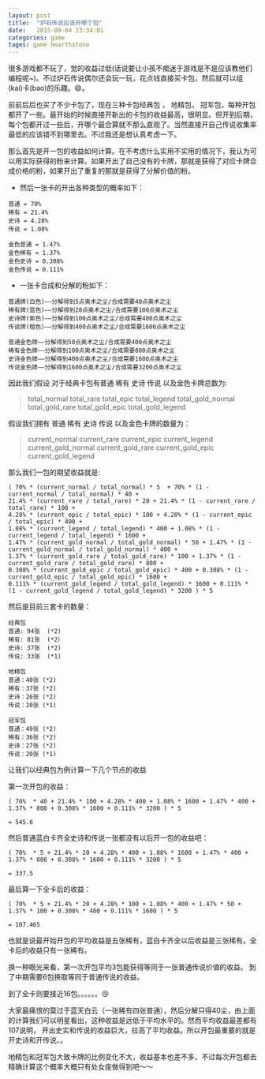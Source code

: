 ```yaml
---
layout: post
title:  "炉石传说应该开哪个包"
date:   2015-09-04 23:34:01
categories: game
tages: game hearthstone
---
```


很多游戏都不玩了，觉的收益过低(话说要让小孩不痴迷于游戏是不是应该教他们编程呢~)。不过炉石传说偶尔还会玩一玩，花点钱直接买卡包，然后就可以组(kai)卡(bao)的乐趣。:smile:。

前前后后也买了不少卡包了，现在三种卡包经典包 ， 地精包， 冠军包，每种开包都开了一些。最开始的时候直接开新出的卡包的收益最高，很明显。但开到后期，每个包都开过一些后，开哪个最合算就不那么直观了。当然直接开自己传说收集率最低的应该错不到哪里去。不过我还是想认真考虑一下。

那么首先是开一包的收益如何计算。在不考虑什么实用不实用的情况下，我认为可以用实际获得的粉来计算。如果开出了自己没有的卡牌，那就是获得了对应卡牌合成价格的粉，如果开出了重复的那就是获得了分解价值的粉。

+ 然后一张卡的开出各种类型的概率如下：

```
普通 = 70%
稀有 = 21.4%
史诗 = 4.28%
传说 = 1.08%

金色普通 = 1.47%
金色稀有 = 1.37%
金色史诗 = 0.308%
金色传说 = 0.111%
```

+ 一张卡合成和分解的粉如下：

```
普通牌(白色)——分解得到5点奥术之尘/合成需要40点奥术之尘
稀有牌(蓝色)——分解得到20点奥术之尘/合成需要100点奥术之尘
史诗牌(紫色)——分解得到100点奥术之尘/合成需要400点奥术之尘
传说牌(橙色)——分解得到400点奥术之尘/合成需要1600点奥术之尘

普通金色牌——分解得到50点奥术之尘/合成需要400点奥术之尘
稀有金色牌——分解得到100点奥术之尘/合成需要800点奥术之尘
史诗金色牌——分解得到400点奥术之尘/合成需要1600点奥术之尘
传说金色牌——分解得到1600点奥术之尘/合成需要3200点奥术之尘
```

因此我们假设 对于经典卡包有普通 稀有 史诗 传说 以及金色卡牌总数为:
> total_normal
> total_rare
> total_epic
> total_legend
> total_gold_normal
> total_gold_rare
> total_gold_epic
> total_gold_legend

假设我们拥有 普通 稀有 史诗 传说 以及金色卡牌的数量为：
> current_normal
> current_rare
> current_epic
> current_legend
> current_gold_normal
> current_gold_rare
> current_gold_epic
> current_gold_legend

那么我们一包的期望收益就是:

```
( 70% * (current_normal / total_normal) * 5  + 70% * (1 - current_normal / total_normal) * 40 +
21.4% * (current_rare / total_rare) * 20 + 21.4% * (1 - current_rare / total_rare) * 100 +
4.28% * (current_epic / total_epic) * 100 + 4.28% * (1 - current_epic / total_epic) * 400 +
1.08% * (current_legend / total_legend) * 400 + 1.08% * (1 - current_legend / total_legend) * 1600 +
1.47% * (current_gold_normal / total_gold_normal) * 50 + 1.47% * (1 - current_gold_normal / total_gold_normal) * 400 +
1.37% * (current_gold_rare / total_gold_rare) * 100 + 1.37% * (1 - current_gold_rare / total_gold_rare) * 800 +
0.308% * (current_gold_epic / total_gold_epic) * 400 + 0.308% * (1 - current_gold_epic / total_gold_epic) * 1600 +
0.111% * (current_gold_legend / total_gold_legend) * 1600 + 0.111% * (1 - current_gold_legend / total_gold_legend) * 3200 ) * 5
```

然后是目前三套卡的数量：

```
经典包
普通: 94张  (*2)
稀有: 81张  (*2）
史诗: 37张  (*2)
传说: 33张  (*1)

地精包
普通：40张 (*2)
稀有：37张 (*2)
史诗：26张 (*2)
传说：20张 (*1)

冠军包
普通：49张 (*2)
稀有：36张 (*2)
史诗：27张 (*2)
传说：20张 (*1)
```

让我们以经典包为例计算一下几个节点的收益

第一次开包的收益：

```
( 70%  * 40 + 21.4% * 100 + 4.28% * 400 + 1.08% * 1600 + 1.47% * 400 + 1.37% * 800 + 0.308% * 1600 + 0.111% * 3200 ) * 5

= 545.6
```

然后普通蓝白卡齐全史诗和传说一张都没有以后开一包的收益吧：

```
( 70%  * 5 + 21.4% * 20 + 4.28% * 400 + 1.08% * 1600 + 1.47% * 400 + 1.37% * 800 + 0.308% * 1600 + 0.111% * 3200 ) * 5

= 337.5
```

最后算一下全卡后的收益：

```
( 70%  * 5 + 21.4% * 20 + 4.28% * 100 + 1.08% * 400 + 1.47% * 50 + 1.37% * 100 + 0.308% * 400 + 0.111% * 1600 ) * 5

= 107.465
```

也就是说最开始开包的平均收益是五张稀有，蓝白卡齐全以后收益是三张稀有。全卡后的收益只有一张稀有。

换一种眼光来看，第一次开包平均3包能获得等同于一张普通传说价值的收益。
到了中期需要6包换取等同于普通传说的收益。

到了全卡则要接近16包。。。。。。:cry:

大家最痛恨的莫过于蓝天白云（一张稀有四张普通），然后分解只得40尘，由上面的计算我们可以明星看出，这种收益是远低于平均水平的。然而平均收益最差都有107说明，
开出史实和传说的收益巨大，拉高了平均收益。所以开包最重要的就是开史诗和开传说。。

地精包和冠军包大致卡牌的比例变化不大，收益基本也差不多，不过每次开包都去精确计算这个概率大概只有处女座做得到吧～～
